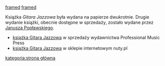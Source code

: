 [framed](grafika:GitaraJazzowaPierwszeWydanie.jpg "wikilink")
[framed](grafika:GitaraJazzowaDrugieWydanie.gif "wikilink")

Książka *Gitara Jazzowa* była wydana na papierze dwukrotnie. Drugie
wydanie książki, obecnie dostępne w sprzedaży, zostało wydane przez
[Janusza Popławskiego](Janusz_Popławski "wikilink").

  - [książka Gitara
    Jazzowa](http://www.poplawski.com.pl/pmp/nutyipodr/podrgit.htm) w
    sprzedaży wydawnictwa Professional Music Press
  - [książka Gitara
    Jazzowa](http://nuty.pl/autorzy/autor-blizinski_marek.htm) w sklepie
    internetowym nuty.pl

[kategoria:strona główna](kategoria:strona_główna "wikilink")